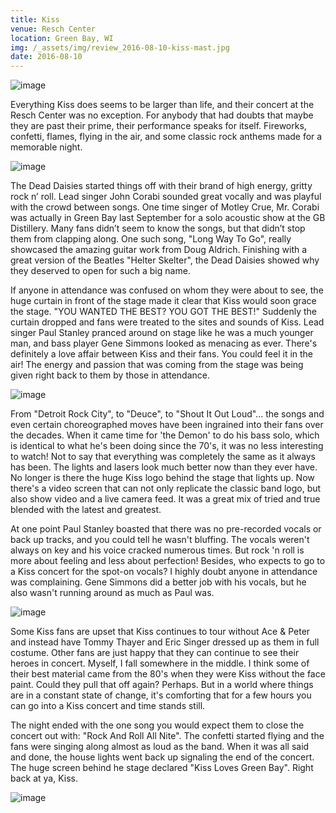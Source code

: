 ```yaml
---
title: Kiss
venue: Resch Center
location: Green Bay, WI
img: /_assets/img/review_2016-08-10-kiss-mast.jpg
date: 2016-08-10
---
```


![image](/_assets/img/review_2016-08-10-kiss-01.jpg)

Everything Kiss does seems to be larger than life, and their concert at the Resch Center was no exception. For anybody that had doubts that maybe they are past their prime, their performance speaks for itself. Fireworks, confetti, flames, flying in the air, and some classic rock anthems made for a memorable night.

![image](/_assets/img/review_2016-08-10-kiss-mast.jpg)

The Dead Daisies started things off with their brand of high energy, gritty rock n’ roll. Lead singer John Corabi sounded great vocally and was playful with the crowd between songs. One time singer of Motley Crue, Mr. Corabi was actually in Green Bay last September for a solo acoustic show at the GB Distillery. Many fans didn’t seem to know the songs, but that didn’t stop them from clapping along. One such song, "Long Way To Go", really showcased the amazing guitar work from Doug Aldrich. Finishing with a great version of the Beatles "Helter Skelter", the Dead Daisies showed why they deserved to open for such a big name.

If anyone in attendance was confused on whom they were about to see, the huge curtain in front of the stage made it clear that Kiss would soon grace the stage. "YOU WANTED THE BEST? YOU GOT THE BEST!" Suddenly the curtain dropped and fans were treated to the sites and sounds of Kiss. Lead singer Paul Stanley pranced around on stage like he was a much younger man, and bass player Gene Simmons looked as menacing as ever. There's definitely a love affair between Kiss and their fans. You could feel it in the air! The energy and passion that was coming from the stage was being given right back to them by those in attendance.

![image](/_assets/img/review_2016-08-10-kiss-02.jpg)

From "Detroit Rock City", to "Deuce", to "Shout It Out Loud"... the songs and even certain choreographed moves have been ingrained into their fans over the decades. When it came time for 'the Demon' to do his bass solo, which is identical to what he's been doing since the 70's, it was no less interesting to watch! Not to say that everything was completely the same as it always has been. The lights and lasers look much better now than they ever have. No longer is there the huge Kiss logo behind the stage that lights up. Now there's a video screen that can not only replicate the classic band logo, but also show video and a live camera feed. It was a great mix of tried and true blended with the latest and greatest.

At one point Paul Stanley boasted that there was no pre-recorded vocals or back up tracks, and you could tell he wasn't bluffing. The vocals weren't always on key and his voice cracked numerous times. But rock 'n roll is more about feeling and less about perfection! Besides, who expects to go to a Kiss concert for the spot-on vocals? I highly doubt anyone in attendance was complaining. Gene Simmons did a better job with his vocals, but he also wasn't running around as much as Paul was.

![image](/_assets/img/review_2016-08-10-kiss-03.jpg)

Some Kiss fans are upset that Kiss continues to tour without Ace & Peter and instead have Tommy Thayer and Eric Singer dressed up as them in full costume. Other fans are just happy that they can continue to see their heroes in concert. Myself, I fall somewhere in the middle. I think some of their best material came from the 80's when they were Kiss without the face paint. Could they pull that off again? Perhaps. But in a world where things are in a constant state of change, it's comforting that for a few hours you can go into a Kiss concert and time stands still. 

The night ended with the one song you would expect them to close the concert out with: "Rock And Roll All Nite". The confetti started flying and the fans were singing along almost as loud as the band. When it was all said and done, the house lights went back up signaling the end of the concert. The huge screen behind he stage declared "Kiss Loves Green Bay". Right back at ya, Kiss.

![image](/_assets/img/review_2016-08-10-kiss-04.jpg)